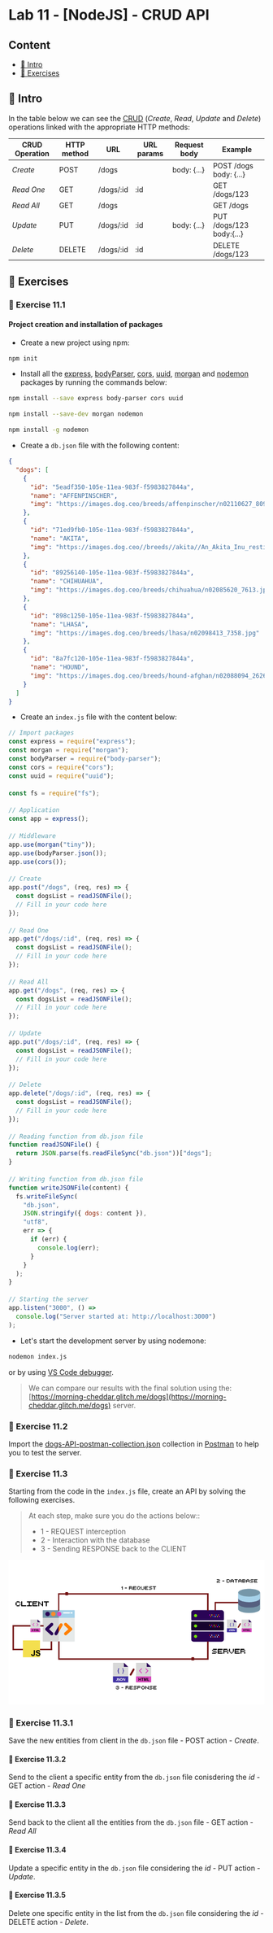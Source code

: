 # Lab 11 - [NodeJS] - CRUD API

## Content

- [🦉 Intro](#-Intro)
- [🎢 Exercises](#-Exercises)

## 🦉 Intro

In the table below we can see the [CRUD](https://www.codecademy.com/articles/what-is-crud) (_Create_, _Read_, _Update_ and _Delete_) operations linked with the appropriate HTTP methods:

| CRUD Operation | HTTP method | URL       | URL params | Request body | Example                  |
| -------------- | ----------- | --------- | ---------- | ------------ | ------------------------ |
| _Create_       | POST        | /dogs     |            | body: {...}  | POST /dogs body: {...}   |
| _Read One_     | GET         | /dogs/:id | :id        |              | GET /dogs/123            |
| _Read All_     | GET         | /dogs     |            |              | GET /dogs                |
| _Update_       | PUT         | /dogs/:id | :id        | body: {...}  | PUT /dogs/123 body:{...} |
| _Delete_       | DELETE      | /dogs/:id | :id        |              | DELETE /dogs/123         |

## 🎢 Exercises

### 💪 Exercise 11.1

#### Project creation and installation of packages

- Create a new project using npm:

```bash
npm init
```

- Install all the [express](https://expressjs.com/), [bodyParser](https://github.com/expressjs/body-parser), [cors](https://expressjs.com/en/resources/middleware/cors.html), [uuid](https://github.com/kelektiv/node-uuid#readme), [morgan](https://github.com/expressjs/morgan) and [nodemon](https://nodemon.io/) packages by running the commands below:

```bash
npm install --save express body-parser cors uuid
```

```bash
npm install --save-dev morgan nodemon
```

```bash
npm install -g nodemon
```

- Create a `db.json` file with the following content:

```json
{
  "dogs": [
    {
      "id": "5eadf350-105e-11ea-983f-f5983827844a",
      "name": "AFFENPINSCHER",
      "img": "https://images.dog.ceo/breeds/affenpinscher/n02110627_8099.jpg"
    },
    {
      "id": "71ed9fb0-105e-11ea-983f-f5983827844a",
      "name": "AKITA",
      "img": "https://images.dog.ceo//breeds//akita//An_Akita_Inu_resting.jpg"
    },
    {
      "id": "89256140-105e-11ea-983f-f5983827844a",
      "name": "CHIHUAHUA",
      "img": "https://images.dog.ceo/breeds/chihuahua/n02085620_7613.jpg"
    },
    {
      "id": "898c1250-105e-11ea-983f-f5983827844a",
      "name": "LHASA",
      "img": "https://images.dog.ceo/breeds/lhasa/n02098413_7358.jpg"
    },
    {
      "id": "8a7fc120-105e-11ea-983f-f5983827844a",
      "name": "HOUND",
      "img": "https://images.dog.ceo/breeds/hound-afghan/n02088094_2626.jpg"
    }
  ]
}
```

- Create an `index.js` file with the content below:

```javascript
// Import packages
const express = require("express");
const morgan = require("morgan");
const bodyParser = require("body-parser");
const cors = require("cors");
const uuid = require("uuid");

const fs = require("fs");

// Application
const app = express();

// Middleware
app.use(morgan("tiny"));
app.use(bodyParser.json());
app.use(cors());

// Create
app.post("/dogs", (req, res) => {
  const dogsList = readJSONFile();
  // Fill in your code here
});

// Read One
app.get("/dogs/:id", (req, res) => {
  const dogsList = readJSONFile();
  // Fill in your code here
});

// Read All
app.get("/dogs", (req, res) => {
  const dogsList = readJSONFile();
  // Fill in your code here
});

// Update
app.put("/dogs/:id", (req, res) => {
  const dogsList = readJSONFile();
  // Fill in your code here
});

// Delete
app.delete("/dogs/:id", (req, res) => {
  const dogsList = readJSONFile();
  // Fill in your code here
});

// Reading function from db.json file
function readJSONFile() {
  return JSON.parse(fs.readFileSync("db.json"))["dogs"];
}

// Writing function from db.json file
function writeJSONFile(content) {
  fs.writeFileSync(
    "db.json",
    JSON.stringify({ dogs: content }),
    "utf8",
    err => {
      if (err) {
        console.log(err);
      }
    }
  );
}

// Starting the server
app.listen("3000", () =>
  console.log("Server started at: http://localhost:3000")
);
```

- Let's start the development server by using nodemone:

```bash
nodemon index.js
```

or by using [VS Code debugger](https://code.visualstudio.com/docs/nodejs/nodejs-debugging).

> We can compare our results with the final solution using the: [https://morning-cheddar.glitch.me/dogs](https://morning-cheddar.glitch.me/dogs) server.

### 💪 Exercise 11.2

Import the [dogs-API-postman-collection.json](https://raw.githubusercontent.com/WebToLearn/web-lab/master/doc/lab-11-en/dogs-API-postman-collection.json) collection in [Postman](https://www.postman.com/downloads/) to help you to test the server.

### 💪 Exercise 11.3

Starting from the code in the `index.js` file, create an API by solving the following exercises.

> At each step, make sure you do the actions below::
>
> - 1 - REQUEST interception
> - 2 - Interaction with the database
> - 3 - Sending RESPONSE back to the CLIENT

![CRUD](CRUD.png)

### 💪 Exercise 11.3.1

Save the new entities from client in the `db.json` file - POST action - _Create_.

#### 💪 Exercise 11.3.2

Send to the client a specific entity from the `db.json` file conisdering the _id_ - GET action - _Read One_

#### 💪 Exercise 11.3.3

Send back to the client all the entities from the `db.json` file - GET action - _Read All_

#### 💪 Exercise 11.3.4

Update a specific entity in the `db.json` file considering the _id_ - PUT action - _Update_.

#### 💪 Exercise 11.3.5

Delete one specific entity in the list from the `db.json` file considering the _id_ - DELETE action - _Delete_.
